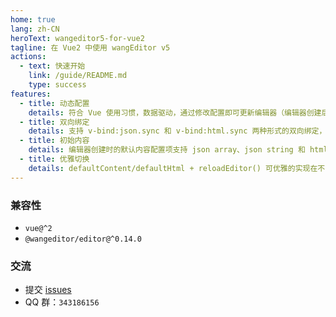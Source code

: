 ```yaml
---
home: true
lang: zh-CN
heroText: wangeditor5-for-vue2
tagline: 在 Vue2 中使用 wangEditor v5
actions:
  - text: 快速开始
    link: /guide/README.md
    type: success
features:
  - title: 动态配置
    details: 符合 Vue 使用习惯，数据驱动，通过修改配置即可更新编辑器（编辑器创建后修改配置项仍生效）
  - title: 双向绑定
    details: 支持 v-bind:json.sync 和 v-bind:html.sync 两种形式的双向绑定，分别对应 json string 和 html string 两种形式的数据
  - title: 初始内容
    details: 编辑器创建时的默认内容配置项支持 json array、json string 和 html string 三种格式的数据
  - title: 优雅切换
    details: defaultContent/defaultHtml + reloadEditor() 可优雅的实现在不同文章间的来回切换
---
```


### 兼容性

- `vue@^2`
- `@wangeditor/editor@^0.14.0`

### 交流

- 提交 [issues](https://github.com/clinfc/wangeditor5-for-vue2/issues)
- QQ 群：`343186156`
